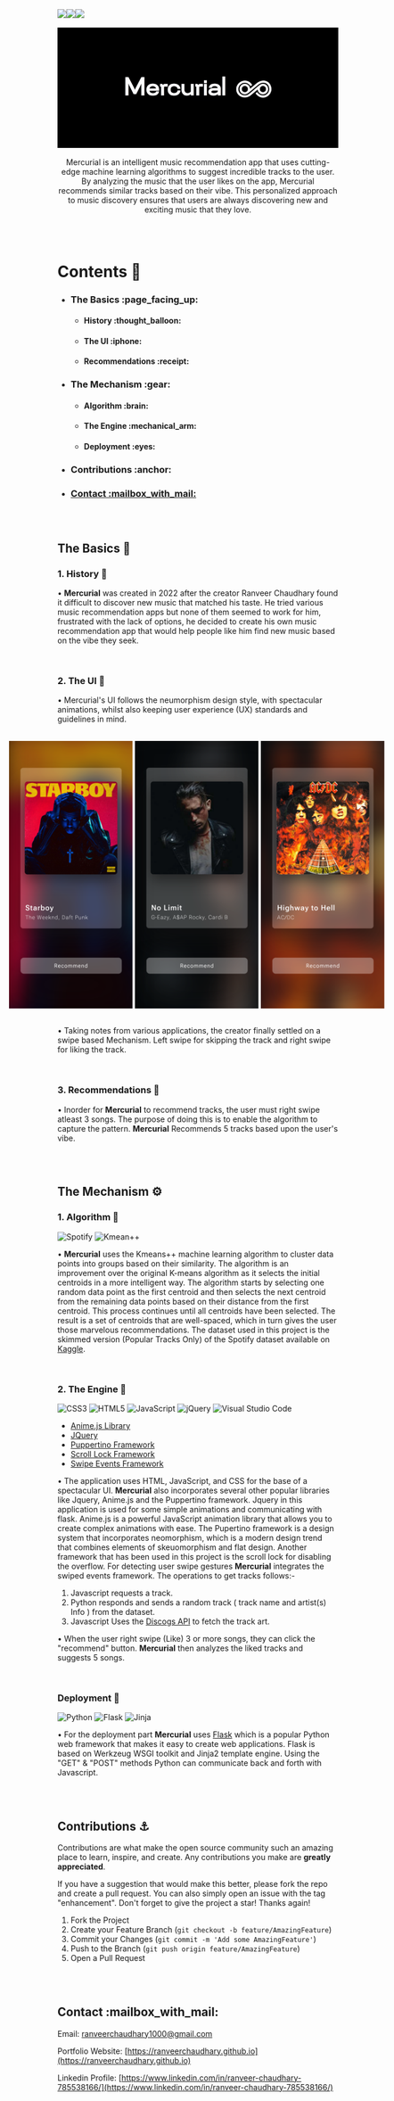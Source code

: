 
<div align = "center" style = "display:flex; flex-direction:row;">
  <img src = "https://img.shields.io/github/license/ranveerchaudhary/Mercurial?style=for-the-badge">
  <img src = "https://img.shields.io/github/issues/ranveerchaudhary/Mercurial?style=for-the-badge">
  <img src = "https://img.shields.io/github/issues-pr/ranveerchaudhary/Mercurial?style=for-the-badge">
</div>

<br>

<div align="center">
  <img src = "https://github.com/ranveerchaudhary/Mercurial/blob/main/Mercurial.gif">
</div>
<p align="center">
  Mercurial is an intelligent music recommendation app that uses cutting-edge machine learning algorithms to suggest incredible tracks to the user. By analyzing the music that the user likes on the app, Mercurial recommends similar tracks based on their vibe. This personalized approach to music discovery ensures that users are always discovering new and exciting music that they love.
</p>

##

<br>

# Contents :rocket:
<div>
  <ul>
    <li>
    <h3>The Basics :page_facing_up:</h3>
    <ul>
      <li>
        <h4>History :thought_balloon:</h4>
      </li>
      <li>
        <h4>The UI :iphone:</h4>
      </li>
      <li>
        <h4>Recommendations :receipt:</h4>
      </li>
    </ul>
    </li>
    <li>
      <h3>The Mechanism :gear:</h3>
      <ul>
      <li>
        <h4>Algorithm :brain:</h4>
      </li>
      <li>
        <h4>The Engine :mechanical_arm:	</h4>
      </li>
      <li>
        <h4>Deployment :eyes:</h4>
      </li>
    </ul>
    </li>
    <li>
      <h3>Contributions :anchor:</h3>
    </li>
    <li>
      <h3><a href = "#contact">Contact :mailbox_with_mail:<a/></h3>
    </li>
  </ul>
</div>

##

<br>

## The Basics :page_facing_up:

### 1. History :thought_balloon:
<p>• <strong>Mercurial</strong> was created in 2022 after the creator Ranveer Chaudhary found it difficult to discover new music that matched his taste. He tried various music recommendation apps but none of them seemed to work for him, frustrated with the lack of options, he decided to create his own music recommendation app that would help people like him find new music based on the vibe they seek. </p>

<br>

### 2. The UI :iphone:

<p>• Mercurial's UI follows the neumorphism design style, with spectacular animations, whilst also keeping user experience (UX) standards and guidelines in mind.</p>

<br>
<div align = "center" style = "display: flex; flex-direction: row; justify-content: center; align-items: center;">
  <img height = "480vh" width = "auto" src = "https://github.com/ranveerchaudhary/Mercurial/blob/main/gar/Wknd.png">
  &nbsp
  &nbsp
  <img height = "480vh" width = "auto" src = "https://github.com/ranveerchaudhary/Mercurial/blob/main/gar/GNoLimit.png">
  &nbsp
  &nbsp
  <img height = "480vh" width = "auto" src = "https://github.com/ranveerchaudhary/Mercurial/blob/main/gar/ACDC.png">
  &nbsp
  &nbsp
</div>

<br>

<p>• Taking notes from various applications, the creator finally settled on a swipe based Mechanism. Left swipe for skipping the track and right swipe for liking the track.</p>

<br>

### 3. Recommendations :receipt:
<p>• Inorder for <strong>Mercurial</strong> to recommend tracks, the user must right swipe atleast 3 songs. The purpose of doing this is to enable the algorithm to capture the pattern. <strong>Mercurial</strong> Recommends 5 tracks based upon the user's vibe.</p>

##

<br>

## The Mechanism :gear:

### 1. Algorithm :brain:
![Spotify](https://img.shields.io/badge/Spotify-1ED760?style=for-the-badge&logo=spotify&logoColor=white)
![Kmean++](https://img.shields.io/badge/Weights_&_Biases-FFBE00?style=for-the-badge&logo=WeightsAndBiases&logoColor=white)
<p>• <strong>Mercurial</strong> uses the Kmeans++ machine learning algorithm to cluster data points into groups based on their similarity. The algorithm is an improvement over the original K-means algorithm as it selects the initial centroids in a more intelligent way. The algorithm starts by selecting one random data point as the first centroid and then selects the next centroid from the remaining data points based on their distance from the first centroid. This process continues until all centroids have been selected. The result is a set of centroids that are well-spaced, which in turn gives the user those marvelous recommendations. The dataset used in this project is the skimmed version (Popular Tracks Only) of the Spotify dataset available on <a href = "https://www.kaggle.com/datasets/mrmorj/dataset-of-songs-in-spotify">Kaggle</a>.<p>
  
<br>

### 2. The Engine :mechanical_arm:
![CSS3](https://img.shields.io/badge/css3-%231572B6.svg?style=for-the-badge&logo=css3&logoColor=white)
![HTML5](https://img.shields.io/badge/html5-%23E34F26.svg?style=for-the-badge&logo=html5&logoColor=white)
![JavaScript](https://img.shields.io/badge/javascript-%23323330.svg?style=for-the-badge&logo=javascript&logoColor=%23F7DF1E)
![jQuery](https://img.shields.io/badge/jquery-%230769AD.svg?style=for-the-badge&logo=jquery&logoColor=white)
![Visual Studio Code](https://img.shields.io/badge/Visual%20Studio%20Code-0078d7.svg?style=for-the-badge&logo=visual-studio-code&logoColor=white)
  
<ul>
  <li><a href = "https://github.com/juliangarnier/anime">Anime.js Library</a></li>
  <li><a href = "https://github.com/jquery/jquery">JQuery</a></li>
  <li><a href = "https://github.com/codedgar/Puppertino">Puppertino Framework</a></li>
  <li><a href = "https://github.com/FL3NKEY/scroll-lock">Scroll Lock Framework</a></li>
  <li><a href = "https://github.com/john-doherty/swiped-events">Swipe Events Framework</a></li>
</ul>

<p>• The application uses HTML, JavaScript, and CSS for the base of a spectacular UI. <strong>Mercurial</strong> also incorporates several other popular libraries like Jquery, Anime.js and the Puppertino framework. Jquery in this application is used for some simple animations and communicating with flask. Anime.js is a powerful JavaScript animation library that allows you to create complex animations with ease. The Pupertino framework is a design system that incorporates neomorphism, which is a modern design trend that combines elements of skeuomorphism and flat design. Another framework that has been used in this project is the scroll lock for disabling the overflow. For detecting user swipe gestures <strong>Mercurial</strong> integrates the swiped events framework. The operations to get tracks follows:- 

1. Javascript requests a track.
2. Python responds and sends a random track ( track name and artist(s) Info ) from the dataset.
3. Javascript Uses the <a href = "https://www.discogs.com/developers">Discogs API</a> to fetch the track art.</p>

<p>• When the user right swipe (Like) 3 or more songs, they can click the "recommend" button. <strong>Mercurial</strong> then analyzes the liked tracks and suggests 5 songs.</p>

<br>

### Deployment :eyes:
![Python](https://img.shields.io/badge/python-3670A0?style=for-the-badge&logo=python&logoColor=ffdd54)
![Flask](https://img.shields.io/badge/flask-%23000.svg?style=for-the-badge&logo=flask&logoColor=white)
![Jinja](https://img.shields.io/badge/jinja-white.svg?style=for-the-badge&logo=jinja&logoColor=black)

<p>• For the deployment part <strong>Mercurial</strong> uses <a href = "https://flask.palletsprojects.com/en/2.3.x/">Flask</a> which is a popular Python web framework that makes it easy to create web applications. Flask is based on Werkzeug WSGI toolkit and Jinja2 template engine. Using the "GET" & "POST" methods Python can communicate back and forth with Javascript.<p/>

##

<br>

## Contributions :anchor:

Contributions are what make the open source community such an amazing place to learn, inspire, and create. Any contributions you make are **greatly appreciated**.

If you have a suggestion that would make this better, please fork the repo and create a pull request. You can also simply open an issue with the tag "enhancement".
Don't forget to give the project a star! Thanks again!

1. Fork the Project
2. Create your Feature Branch (`git checkout -b feature/AmazingFeature`)
3. Commit your Changes (`git commit -m 'Add some AmazingFeature'`)
4. Push to the Branch (`git push origin feature/AmazingFeature`)
5. Open a Pull Request

##

<br>

<h2 id = "contact">Contact :mailbox_with_mail:</h2>

Email: ranveerchaudhary1000@gmail.com

Portfolio Website: [https://ranveerchaudhary.github.io](https://ranveerchaudhary.github.io)

Linkedin Profile: [https://www.linkedin.com/in/ranveer-chaudhary-785538166/](https://www.linkedin.com/in/ranveer-chaudhary-785538166/)
